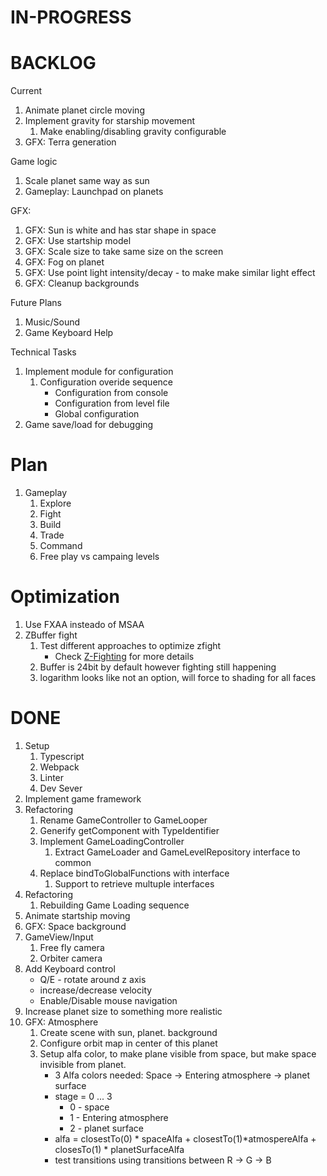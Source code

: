 # IN-PROGRESS

# BACKLOG

Current
   1. Animate planet circle moving
   1. Implement gravity for starship movement
      1. Make enabling/disabling gravity configurable
   1. GFX: Terra generation

Game logic 
   
   1. Scale planet same way as sun
   1. Gameplay: Launchpad on planets

GFX:
   1. GFX: Sun is white and has star shape in space
   1. GFX: Use startship model
   1. GFX: Scale size to take same size on the screen
   1. GFX: Fog on planet
   1. GFX: Use point light intensity/decay - to make make similar light effect
   1. GFX: Cleanup backgrounds

Future Plans
   1. Music/Sound
   1. Game Keyboard Help

Technical Tasks
   1. Implement module for configuration
      1. Configuration overide sequence
         - Configuration from console
         - Configuration from level file
         - Global configuration
   1. Game save/load for debugging

# Plan
   1. Gameplay
      1. Explore
      1. Fight
      1. Build
      1. Trade
      1. Command
      1. Free play vs campaing levels 

# Optimization
   1. Use FXAA insteado of MSAA
   2. ZBuffer fight
      1. Test different approaches to optimize zfight
         - Check [Z-Fighting](./docs/z-fighting-performance-comparision.md) for more details
      1. Buffer is 24bit by default however fighting still happening
      1. logarithm looks like not an option, will force to shading for all faces

# DONE

1. Setup 
   1. Typescript
   2. Webpack
   3. Linter
   4. Dev Sever
1. Implement game framework
1. Refactoring
   1. Rename GameController to GameLooper
   1. Generify getComponent with TypeIdentifier
   1. Implement GameLoadingController
      1. Extract GameLoader and GameLevelRepository interface to common
   1. Replace bindToGlobalFunctions with interface
      1. Support to retrieve multuple interfaces
1. Refactoring 
   1. Rebuilding Game Loading sequence
1. Animate startship moving
1. GFX: Space background
1. GameView/Input
   1. Free fly camera
   1. Orbiter camera
1. Add Keyboard control
   - Q/E - rotate around z axis
   - increase/decrease velocity
   - Enable/Disable mouse navigation
1. Increase planet size to something more realistic
1. GFX: Atmosphere
      1. Create scene with sun, planet. background
      1. Configure orbit map in center of this planet
      1. Setup alfa color, to make plane visible from space, but make space invisible from planet.
         - 3 Alfa colors needed: Space -> Entering atmosphere -> planet surface
         - stage = 0 ... 3 
           - 0 - space
           - 1 - Entering atmosphere
           - 2 - planet surface
         -  alfa = closestTo(0) * spaceAlfa + closestTo(1)*atmospereAlfa + closesTo(1) * planetSurfaceAlfa
         - test transitions using transitions between R -> G -> B
